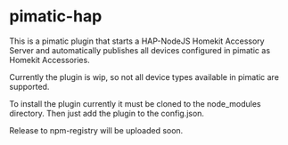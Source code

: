 pimatic-hap
=======================

This is a pimatic plugin that starts a HAP-NodeJS Homekit Accessory Server and automatically
publishes all devices configured in pimatic as Homekit Accessories.

Currently the plugin is wip, so not all device types available in pimatic are supported. 

To install the plugin currently it must be cloned to the node_modules directory. Then just add the plugin to the config.json.

Release to npm-registry will be uploaded soon.
